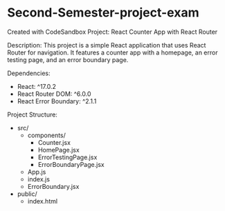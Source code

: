 # Second-Semester-project-exam
Created with CodeSandbox
Project: React Counter App with React Router

Description:
This project is a simple React application that uses React Router for navigation.
It features a counter app with a homepage, an error testing page, and an error boundary page.

Dependencies:
- React: ^17.0.2
- React Router DOM: ^6.0.0
- React Error Boundary: ^2.1.1

Project Structure:
- src/
  - components/
    - Counter.jsx
    - HomePage.jsx
    - ErrorTestingPage.jsx
    - ErrorBoundaryPage.jsx
  - App.js
  - index.js
  - ErrorBoundary.jsx
- public/
  - index.html
